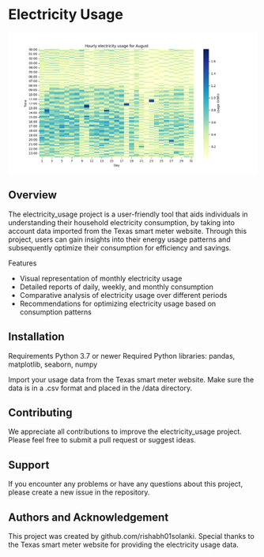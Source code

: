 # Electricity Usage

![Usage for August](aug_usage.png)

## Overview

The electricity_usage project is a user-friendly tool that aids individuals in understanding their household electricity consumption, by taking into account data imported from the Texas smart meter website. Through this project, users can gain insights into their energy usage patterns and subsequently optimize their consumption for efficiency and savings.

Features
* Visual representation of monthly electricity usage
* Detailed reports of daily, weekly, and monthly consumption
* Comparative analysis of electricity usage over different periods
* Recommendations for optimizing electricity usage based on consumption patterns



## Installation

Requirements
Python 3.7 or newer
Required Python libraries: pandas, matplotlib, seaborn, numpy

Import your usage data from the Texas smart meter website. Make sure the data is in a .csv format and placed in the /data directory.


## Contributing

We appreciate all contributions to improve the electricity_usage project. Please feel free to submit a pull request or suggest ideas.


## Support

If you encounter any problems or have any questions about this project, please create a new issue in the repository.

## Authors and Acknowledgement

This project was created by github.com/rishabh01solanki. Special thanks to the Texas smart meter website for providing the electricity usage data.
